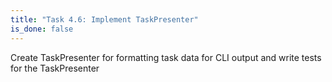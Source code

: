 ```yaml
---
title: "Task 4.6: Implement TaskPresenter"
is_done: false
---
```


Create TaskPresenter for formatting task data for CLI output and write tests for the TaskPresenter

